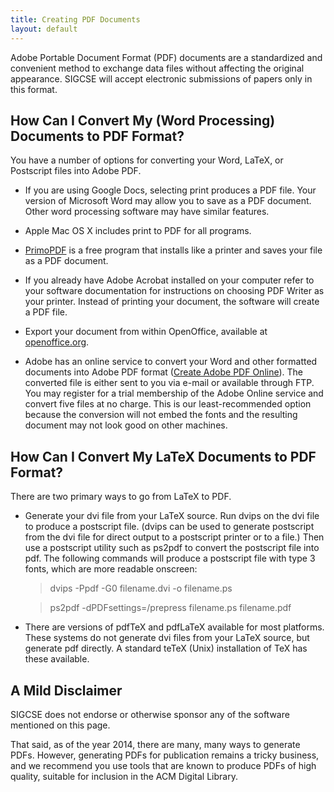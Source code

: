 ```yaml
---
title: Creating PDF Documents
layout: default
---
```


Adobe Portable Document Format (PDF) documents are a standardized and
convenient method to exchange data files without affecting the original
appearance. SIGCSE will accept electronic submissions of papers only in
this format.

## How Can I Convert My (Word Processing) Documents to PDF Format?

You have a number of options for converting your Word, LaTeX, or
Postscript files into Adobe PDF.

-   If you are using Google Docs, selecting print produces a PDF file.
    Your version of Microsoft Word may allow you to save as a PDF
    document. Other word processing software may have similar features.
    
-   Apple Mac OS X includes print to PDF for all programs.

-   [PrimoPDF](http://www.primopdf.com) is a free program that installs
    like a printer and saves your file as a PDF document.
    
-   If you already have Adobe Acrobat installed on your computer refer
    to your software documentation for instructions on choosing PDF
    Writer as your printer. Instead of printing your document, the
    software will create a PDF file.
    
-   Export your document from within OpenOffice, available at
    [openoffice.org](http://openoffice.org).
    
-   Adobe has an online service to convert your Word and
    other formatted documents into Adobe PDF format ([Create Adobe PDF
    Online](https://createpdf.acrobat.com/)). The converted file is
    either sent to you via e-mail or available through FTP. You may
    register for a trial membership of the Adobe Online service and
    convert five files at no charge. This is our least-recommended
    option because the conversion will not embed the fonts and the
    resulting document may not look good on other machines.


## How Can I Convert My LaTeX Documents to PDF Format?

There are two primary ways to go from LaTeX to PDF.

-   Generate your dvi file from your LaTeX source. Run dvips on the dvi
    file to produce a postscript file. (dvips can be used to generate
    postscript from the dvi file for direct output to a postscript
    printer or to a file.) Then use a postscript utility such as ps2pdf
    to convert the postscript file into pdf. The following commands will
    produce a postscript file with type 3 fonts, which are more readable
    onscreen:

    > dvips -Ppdf -G0 filename.dvi -o filename.ps 
    
    >  ps2pdf -dPDFsettings=/prepress filename.ps filename.pdf

-   There are versions of pdfTeX and pdfLaTeX available for most
    platforms. These systems do not generate dvi files from your LaTeX
    source, but generate pdf directly. A standard teTeX (Unix)
    installation of TeX has these available.

## A Mild Disclaimer

SIGCSE does not endorse or otherwise sponsor any of the software mentioned on this page.

That said, as of the year 2014, there are many, many ways to generate PDFs. However, generating PDFs for publication remains a tricky business, and we recommend you use tools that are known to produce PDFs of high quality, suitable for inclusion in the ACM Digital Library.
